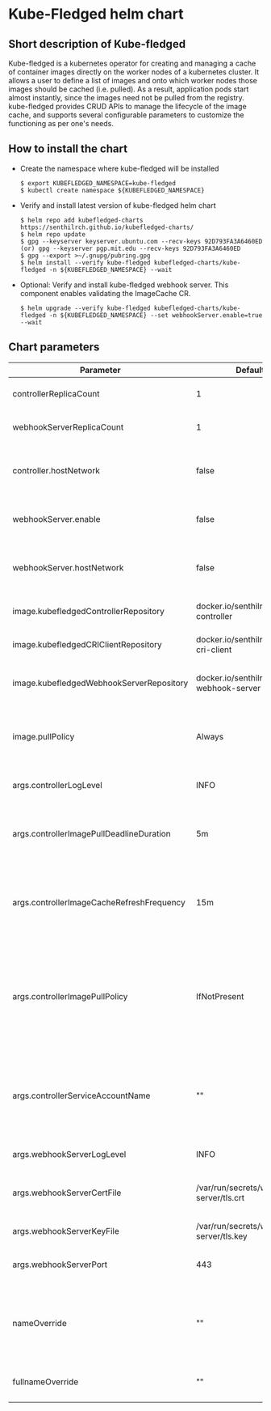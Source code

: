 # Kube-Fledged helm chart

## Short description of Kube-fledged  
  
  
Kube-fledged is a kubernetes operator for creating and managing a cache of container images directly on the worker nodes of a kubernetes cluster. It allows a user to define a list of images and onto which worker nodes those images should be cached (i.e. pulled). As a result, application pods start almost instantly, since the images need not be pulled from the registry. kube-fledged provides CRUD APIs to manage the lifecycle of the image cache, and supports several configurable parameters to customize the functioning as per one's needs.

## How to install the chart 


- Create the namespace where kube-fledged will be installed

  ```
  $ export KUBEFLEDGED_NAMESPACE=kube-fledged
  $ kubectl create namespace ${KUBEFLEDGED_NAMESPACE}
  ```

- Verify and install latest version of kube-fledged helm chart

  ```
  $ helm repo add kubefledged-charts https://senthilrch.github.io/kubefledged-charts/
  $ helm repo update
  $ gpg --keyserver keyserver.ubuntu.com --recv-keys 92D793FA3A6460ED (or) gpg --keyserver pgp.mit.edu --recv-keys 92D793FA3A6460ED
  $ gpg --export >~/.gnupg/pubring.gpg
  $ helm install --verify kube-fledged kubefledged-charts/kube-fledged -n ${KUBEFLEDGED_NAMESPACE} --wait
  ```

- Optional: Verify and install kube-fledged webhook server. This component enables validating the ImageCache CR.

  ```
  $ helm upgrade --verify kube-fledged kubefledged-charts/kube-fledged -n ${KUBEFLEDGED_NAMESPACE} --set webhookServer.enable=true --wait
  ```

## Chart parameters


| Parameter | Default value | Description |
| --------- | ------------- | ----------- |
| controllerReplicaCount    | 1        | No. of replicas of kubefledged-controller |
| webhookServerReplicaCount | 1        | No. of replicas of kubefledged-webhook-server |
| controller.hostNetwork    | false    | When set to "true", kubefledged-controller pod runs with "hostNetwork: true" |
| webhookServer.enable      | false    | When set to "true", kubefledged-webhook-server is installed |
| webhookServer.hostNetwork | false    | When set to "true", kubefledged-webhook-server pod runs with "hostNetwork: true" |
| image.kubefledgedControllerRepository | docker.io/senthilrch/kubefledged-controller | Repository name of kubefledged-controller image |
| image.kubefledgedCRIClientRepository | docker.io/senthilrch/kubefledged-cri-client | Repository name of kubefledged-cri-client image |
| image.kubefledgedWebhookServerRepository | docker.io/senthilrch/kubefledged-webhook-server | Repository name of kubefledged-webhook-server image |
| image.pullPolicy | Always | Image pull policy for kubefledged-controller and kubefledged-webhook-server pods |
| args.controllerLogLevel | INFO | Log level of kubefledged-controller |
| args.controllerImagePullDeadlineDuration | 5m | Maximum duration allowed for pulling an image. After this duration, image pull is considered to have failed |
| args.controllerImageCacheRefreshFrequency | 15m | The image cache is refreshed periodically to ensure the cache is up to date. Setting this flag to "0s" will disable refresh |
| args.controllerImagePullPolicy | IfNotPresent | Image pull policy for pulling images into and refreshing the cache. Possible values are 'IfNotPresent' and 'Always'. Default value is 'IfNotPresent'. Image with no or ":latest" tag are always pulled |
| args.controllerServiceAccountName | "" | serviceAccountName used in Jobs created for pulling or deleting images. Optional flag. If not specified the default service account of the namespace is used |
| args.webhookServerLogLevel | INFO | Log level of kubefledged-webhook-server |
| args.webhookServerCertFile | /var/run/secrets/webhook-server/tls.crt | Path of server certificate of kubefledged-webhook-server |
| args.webhookServerKeyFile | /var/run/secrets/webhook-server/tls.key | Path of server key of kubefledged-webhook-server |
| args.webhookServerPort | 443 | Listening port of kubefledged-webhook-server |
| nameOverride | "" | nameOverride replaces the name of the chart in Chart.yaml, when this is used to construct Kubernetes object names |
| fullnameOverride | "" | fullnameOverride completely replaces the generated name |
|  |  |  |